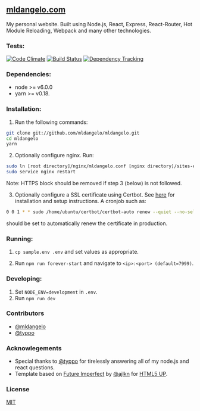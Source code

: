 ## [mldangelo.com](http://mldangelo.com)
My personal website. Built using Node.js, React, Express, React-Router, Hot Module Reloading, Webpack and many other technologies.

### Tests:
[![Code Climate](https://codeclimate.com/github/mldangelo/mldangelo/badges/gpa.svg)](https://codeclimate.com/github/mldangelo/mldangelo)
[![Build Status](https://travis-ci.org/mldangelo/mldangelo.svg?branch=master)](https://travis-ci.org/mldangelo/mldangelo)
[![Dependency Tracking](https://david-dm.org/mldangelo/mldangelo.svg)](https://david-dm.org/)

### Dependencies:
* node >= v6.0.0
* yarn >= v0.18.

### Installation:

1. Run the following commands:
  ```bash
  git clone git://github.com/mldangelo/mldangelo.git
  cd mldangelo
  yarn 
  ```

2. Optionally configure nginx. Run:

  ```bash
  sudo ln [root directory]/nginx/mldangelo.conf [nginx directory]/sites-enabled/mldangelo.conf
  sudo service nginx restart
  ```
  Note: HTTPS block should be removed if step 3 (below) is not followed.

3. Optionally configure a SSL certificate using Certbot. See [here](https://certbot.eff.org/#ubuntutrusty-nginx)
for installation and setup instructions. A cronjob such as:

  ```bash
  0 0 1 * * sudo /home/ubuntu/certbot/certbot-auto renew --quiet --no-self-upgrade
  ```
  
  should be set to automatically renew the certificate in production.


###  Running:

1. ``` cp sample.env .env ``` and set values as appropriate.

2. Run `npm run forever-start` and navigate to `<ip>:<port> (default=7999)`.

###  Developing:
1. Set `NODE_ENV=development` in `.env`.
2. Run `npm run dev`

### Contributors
- [@mldangelo](https://github.com/mldangelo)
- [@typpo](https://github/typpo)

### Acknowlegements
- Special thanks to [@typpo](https://github.com/typpo) for tirelessly answering all of my node.js and react questions.
- Template based on [Future Imperfect](https://html5up.net/future-imperfect) by [@ajlkn](https://github.com/ajlkn) for [HTML5 UP](html5up.net).

### License
[MIT](https://github.com/mldangelo/mldangelo/blob/master/LICENSE)
